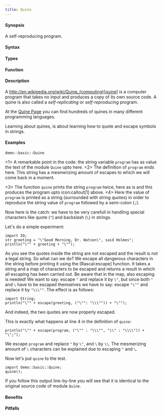 ```yaml
---
title: Quine
---
```


#### Synopsis

A self-reproducing program.

#### Syntax

#### Types

#### Function

#### Description

A http://en.wikipedia.org/wiki/Quine_(computing)[quine]
is a computer program that takes no input and produces a copy of its own source code.
A quine is also called a _self-replicating_ or _self-reproducing_ program.

At the [Quine Page](http://www.nyx.net/~gthompso/quine.htm) you can find hundreds of
quines in many different programming languages.

Learning about quines, is about learning how to quote and escape symbols in strings.


#### Examples

```rascal
demo::basic::Quine
```

                
<1> A remarkable point in the code: the string variable `program` has as value
   the text of the module `Quine` upto here. 
<2> The definition of `program` ends here.
    This string has a mesmerizing amount of escapes to which we will come back in a moment.

<3> The function `quine` prints the string `program` twice, here as is and this produces the program upto icon:callout[1] above.
<4> Here the value of `program` is printed as a string (surrounded with string quotes) in order to reproduce the string value 
    of `program` followed by a semi-colon (`;`).
  
Now here is the catch: we have to be very carefull in handling special characters like quote (`"`) and backslash (`\`) in strings.

Let's do a simple experiment:
```rascal-shell
import IO;
str greeting = "\"Good Morning, Dr. Watson\", said Holmes";
println("\"" + greeting + "\"");
```
As you see the quotes inside the string are not escaped and the result is not a legal string.
So what can we do? We escape all dangerous characters in the string before printing it using the [Rascal:escape] function.
It takes a string and a map of characters to be escaped and returns a result in which all escaping has been carried out.
Be aware that in the map, also escaping is needed!
We want to say: escape `"` and replace it by `\"`, but since both `"` and `\` have to be escaped themselves
we have to say: escape `"\""` and replace it by `"\\\""`. The effect is as follows:
```rascal-shell,continue
import String;
println("\"" + escape(greeting, ("\"": "\\\"")) + "\"");
```
And indeed, the two quotes are now properly escaped.

This is exactly what happens at line 4 in the definition of `quine`:
```rascal
println("\"" + escape(program, ("\"" : "\\\"", "\\" : "\\\\")) + "\";");
```
We escape `program` and replace `"` by `\"`, and `\` by `\\`.
The mesmerizing amount of `\` characters can be explained due to escaping `"` and `\`.

Now let's put `quine` to the test.
```rascal-shell
import demo::basic::Quine;
quine();
```
If you follow this output line-by-line you will see that it
is identical to the original source code of module `Quine`.

#### Benefits

#### Pitfalls

